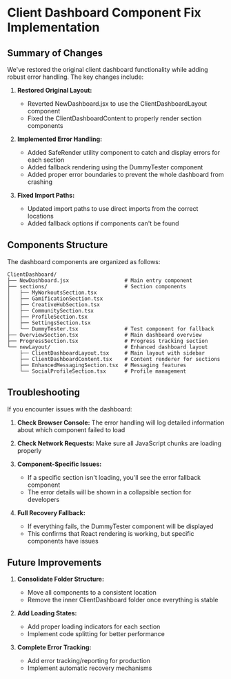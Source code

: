 # Client Dashboard Component Fix Implementation

## Summary of Changes
We've restored the original client dashboard functionality while adding robust error handling. The key changes include:

1. **Restored Original Layout:**
   - Reverted NewDashboard.jsx to use the ClientDashboardLayout component
   - Fixed the ClientDashboardContent to properly render section components

2. **Implemented Error Handling:**
   - Added SafeRender utility component to catch and display errors for each section
   - Added fallback rendering using the DummyTester component
   - Added proper error boundaries to prevent the whole dashboard from crashing

3. **Fixed Import Paths:**
   - Updated import paths to use direct imports from the correct locations
   - Added fallback options if components can't be found

## Components Structure

The dashboard components are organized as follows:

```
ClientDashboard/
├── NewDashboard.jsx                  # Main entry component
├── sections/                         # Section components
│   ├── MyWorkoutsSection.tsx
│   ├── GamificationSection.tsx
│   ├── CreativeHubSection.tsx
│   ├── CommunitySection.tsx
│   ├── ProfileSection.tsx
│   ├── SettingsSection.tsx
│   └── DummyTester.tsx               # Test component for fallback
├── OverviewSection.tsx               # Main dashboard overview
├── ProgressSection.tsx               # Progress tracking section
└── newLayout/                        # Enhanced dashboard layout
    ├── ClientDashboardLayout.tsx     # Main layout with sidebar
    ├── ClientDashboardContent.tsx    # Content renderer for sections
    ├── EnhancedMessagingSection.tsx  # Messaging features
    └── SocialProfileSection.tsx      # Profile management
```

## Troubleshooting

If you encounter issues with the dashboard:

1. **Check Browser Console:**
   The error handling will log detailed information about which component failed to load

2. **Check Network Requests:**
   Make sure all JavaScript chunks are loading properly

3. **Component-Specific Issues:**
   - If a specific section isn't loading, you'll see the error fallback component
   - The error details will be shown in a collapsible section for developers

4. **Full Recovery Fallback:**
   - If everything fails, the DummyTester component will be displayed
   - This confirms that React rendering is working, but specific components have issues

## Future Improvements

1. **Consolidate Folder Structure:**
   - Move all components to a consistent location
   - Remove the inner ClientDashboard folder once everything is stable

2. **Add Loading States:**
   - Add proper loading indicators for each section
   - Implement code splitting for better performance

3. **Complete Error Tracking:**
   - Add error tracking/reporting for production
   - Implement automatic recovery mechanisms
